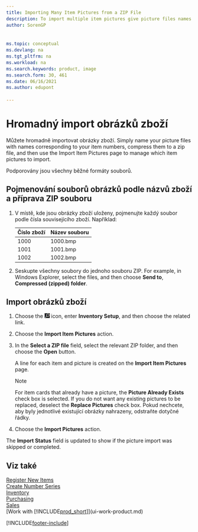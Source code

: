 ```yaml
---
title: Importing Many Item Pictures from a ZIP File
description: To import multiple item pictures give picture files names corresponding to item numbers, compress them to a ZIP file, and use the Import Item Pictures page.
author: SorenGP


ms.topic: conceptual
ms.devlang: na
ms.tgt_pltfrm: na
ms.workload: na
ms.search.keywords: product, image
ms.search.form: 30, 461
ms.date: 06/16/2021
ms.author: edupont

---
```

# Hromadný import obrázků zboží
Můžete hromadně importovat obrázky zboží. Simply name your picture files with names corresponding to your item numbers, compress them to a zip file, and then use the Import Item Pictures page to manage which item pictures to import.

Podporovány jsou všechny běžné formáty souborů.

## Pojmenování souborů obrázků podle názvů zboží a příprava ZIP souboru
1. V místě, kde jsou obrázky zboží uloženy, pojmenujte každý soubor podle čísla souvisejícího zboží. Například:

   |Číslo zboží|Název souboru|
   |-|-|
   |1000|1000.bmp|
   |1001|1001.bmp|
   |1002|1002.bmp|

2. Seskupte všechny soubory do jednoho souboru ZIP. For example, in Windows Explorer, select the files, and then choose **Send to**, **Compressed (zipped) folder**.

## Import obrázků zboží
1. Choose the ![Lightbulb that opens the Tell Me feature.](media/ui-search/search_small.png "Tell me what you want to do") icon, enter **Inventory Setup**, and then choose the related link.
2. Choose the **Import Item Pictures** action.
3. In the **Select a ZIP file** field, select the relevant ZIP folder, and then choose the **Open** button.

   A line for each item and picture is created on the **Import Item Pictures** page.

   > [!NOTE]
   > For item cards that already have a picture, the **Picture Already Exists** check box is selected. If you do not want any existing pictures to be replaced, deselect the **Replace Pictures** check box. Pokud nechcete, aby byly jednotlivé existující obrázky nahrazeny, odstraňte dotyčné řádky.

3. Choose the **Import Pictures** action.

The **Import Status** field is updated to show if the picture import was skipped or completed.

## Viz také
[Register New Items](inventory-how-register-new-items.md)  
[Create Number Series](ui-create-number-series.md)  
[Inventory](inventory-manage-inventory.md)  
[Purchasing](purchasing-manage-purchasing.md)  
[Sales](sales-manage-sales.md)  
[Work with [!INCLUDE[prod_short](includes/prod_short.md)]](ui-work-product.md)


[!INCLUDE[footer-include](includes/footer-banner.md)]